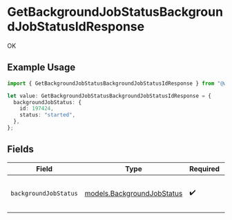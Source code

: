 # GetBackgroundJobStatusBackgroundJobStatusIdResponse

OK

## Example Usage

```typescript
import { GetBackgroundJobStatusBackgroundJobStatusIdResponse } from "@wistia/wistia-api-client/models/operations";

let value: GetBackgroundJobStatusBackgroundJobStatusIdResponse = {
  backgroundJobStatus: {
    id: 197424,
    status: "started",
  },
};
```

## Fields

| Field                                                             | Type                                                              | Required                                                          | Description                                                       |
| ----------------------------------------------------------------- | ----------------------------------------------------------------- | ----------------------------------------------------------------- | ----------------------------------------------------------------- |
| `backgroundJobStatus`                                             | [models.BackgroundJobStatus](../../models/backgroundjobstatus.md) | :heavy_check_mark:                                                | Status of the background job.                                     |